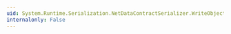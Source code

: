 ```yaml
---
uid: System.Runtime.Serialization.NetDataContractSerializer.WriteObject(System.Xml.XmlWriter,System.Object)
internalonly: False
---
```

